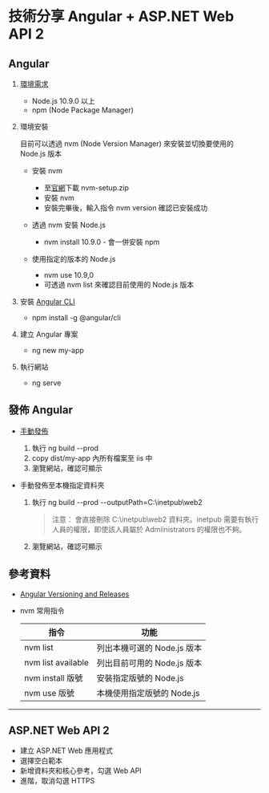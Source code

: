 # 技術分享 Angular + ASP.NET Web API 2

## Angular

1. [環境需求](https://angular.io/guide/setup-local)

    - Node.js 10.9.0 以上
    - npm (Node Package Manager)

1. 環境安裝

    目前可以透過 nvm (Node Version Manager) 來安裝並切換要使用的 Node.js 版本

    - 安裝 nvm

        - 至[官網](https://github.com/coreybutler/nvm-windows/releases)下載 nvm-setup.zip
        - 安裝 nvm
        - 安裝完畢後，輸入指令 nvm version 確認已安裝成功

    - 透過 nvm 安裝 Node.js

        - nvm install 10.9.0 - 會一併安裝 npm

    - 使用指定的版本的 Node.js

        - nvm use 10.9,0
        - 可透過 nvm list 來確認目前使用的 Node.js 版本

1. 安裝 [Angular CLI](https://cli.angular.io/)

    - npm install -g @angular/cli

1. 建立 Angular 專案

    - ng new my-app

1. 執行網站

    - ng serve

## 發佈 Angular

- [手動發佈](https://angular.io/guide/deployment#basic-deployment-to-a-remote-server)

    1. 執行 ng build --prod
    1. copy dist/my-app 內所有檔案至 iis 中
    1. 瀏覽網站，確認可顯示

- 手動發佈至本機指定資料夾

    1. 執行 ng build --prod --outputPath=C:\inetpub\web2

        > 注意： 會直接刪除 C:\inetpub\web2 資料夾。inetpub 需要有執行人員的權限，即使該人員屬於 Admiinistrators 的權限也不夠。

    1. 瀏覽網站，確認可顯示

## 參考資料

- [Angular Versioning and Releases](https://angular.io/guide/releases)
- nvm 常用指令

    | 指令 | 功能  |
    | ---- | ----- |
    | nvm list | 列出本機可選的 Node.js 版本 |
    | nvm list available | 列出目前可用的 Node.js 版本 |
    | nvm install 版號 | 安裝指定版號的 Node.js |
    | nvm use 版號 | 本機使用指定版號的 Node.js |

---

## ASP.NET Web API 2

- 建立 ASP.NET Web 應用程式
- 選擇空白範本
- 新增資料夾和核心參考，勾選 Web API
- 進階，取消勾選 HTTPS
